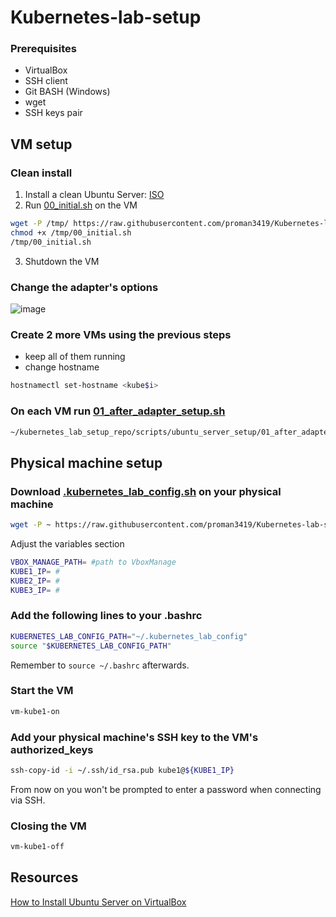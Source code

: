 # Kubernetes-lab-setup

### Prerequisites
- VirtualBox
- SSH client
- Git BASH (Windows)
- wget
- SSH keys pair

## VM setup
<!-- ### [Ready VirtualBox image (login: kube1, password: kube1)](https://drive.google.com/drive/folders/1G2dPVc7KuywBpo7x3FYjypA1Iik9VFWG?usp=share_link) -->
### Clean install
1. Install a clean Ubuntu Server: [ISO](https://ubuntu.com/download/server)
2. Run [00_initial.sh](https://raw.githubusercontent.com/proman3419/Kubernetes-lab-setup/master/scripts/ubuntu_server_setup/00_initial.sh) on the VM
```bash
wget -P /tmp/ https://raw.githubusercontent.com/proman3419/Kubernetes-lab-setup/master/scripts/ubuntu_server_setup/00_initial.sh
chmod +x /tmp/00_initial.sh
/tmp/00_initial.sh
```
3. Shutdown the VM

### Change the adapter's options
![image](https://user-images.githubusercontent.com/29145519/226700209-2f4f55f6-8add-4c75-a296-d5e44a5c4df7.png)

### Create 2 more VMs using the previous steps
- keep all of them running
- change hostname
```bash
hostnamectl set-hostname <kube$i>
```

### On each VM run [01_after_adapter_setup.sh](https://raw.githubusercontent.com/proman3419/Kubernetes-lab-setup/master/scripts/ubuntu_server_setup/01_after_adapter_setup.sh)
```bash
~/kubernetes_lab_setup_repo/scripts/ubuntu_server_setup/01_after_adapter_setup.sh
```

## Physical machine setup
### Download [.kubernetes_lab_config.sh](https://github.com/proman3419/Kubernetes-lab-setup/blob/master/configs/.kubernetes_lab_config.sh) on your physical machine
```bash
wget -P ~ https://raw.githubusercontent.com/proman3419/Kubernetes-lab-setup/master/configs/.kubernetes_lab_config.sh
```
Adjust the variables section
```bash
VBOX_MANAGE_PATH= #path to VboxManage
KUBE1_IP= #
KUBE2_IP= #
KUBE3_IP= #
```

### Add the following lines to your .bashrc
```bash
KUBERNETES_LAB_CONFIG_PATH="~/.kubernetes_lab_config"
source "$KUBERNETES_LAB_CONFIG_PATH"
```
Remember to `source ~/.bashrc` afterwards.

### Start the VM
```bash
vm-kube1-on
```

### Add your physical machine's SSH key to the VM's authorized_keys
```bash
ssh-copy-id -i ~/.ssh/id_rsa.pub kube1@${KUBE1_IP}
```
From now on you won't be prompted to enter a password when connecting via SSH.

### Closing the VM
```bash
vm-kube1-off
```

## Resources
[How to Install Ubuntu Server on VirtualBox](https://hibbard.eu/install-ubuntu-virtual-box/)
